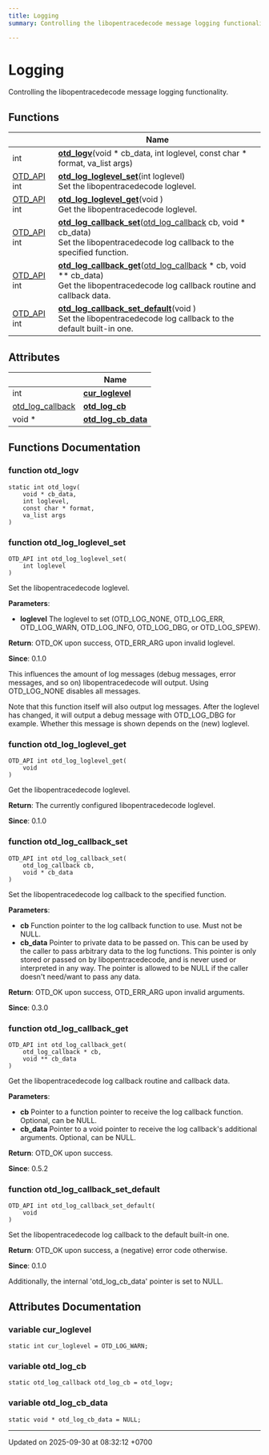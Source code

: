 ```yaml
---
title: Logging
summary: Controlling the libopentracedecode message logging functionality. 

---
```


# Logging

Controlling the libopentracedecode message logging functionality. 

## Functions

|                | Name           |
| -------------- | -------------- |
| int | **[otd_logv](Modules/a00086.md#function-otd-logv)**(void * cb_data, int loglevel, const char * format, va_list args) |
| [OTD_API](Files/a00258.md#define-otd-api) int | **[otd_log_loglevel_set](Modules/a00086.md#function-otd-log-loglevel-set)**(int loglevel)<br>Set the libopentracedecode loglevel.  |
| [OTD_API](Files/a00258.md#define-otd-api) int | **[otd_log_loglevel_get](Modules/a00086.md#function-otd-log-loglevel-get)**(void )<br>Get the libopentracedecode loglevel.  |
| [OTD_API](Files/a00258.md#define-otd-api) int | **[otd_log_callback_set](Modules/a00086.md#function-otd-log-callback-set)**([otd_log_callback](Files/a00258.md#typedef-otd-log-callback) cb, void * cb_data)<br>Set the libopentracedecode log callback to the specified function.  |
| [OTD_API](Files/a00258.md#define-otd-api) int | **[otd_log_callback_get](Modules/a00086.md#function-otd-log-callback-get)**([otd_log_callback](Files/a00258.md#typedef-otd-log-callback) * cb, void ** cb_data)<br>Get the libopentracedecode log callback routine and callback data.  |
| [OTD_API](Files/a00258.md#define-otd-api) int | **[otd_log_callback_set_default](Modules/a00086.md#function-otd-log-callback-set-default)**(void )<br>Set the libopentracedecode log callback to the default built-in one.  |

## Attributes

|                | Name           |
| -------------- | -------------- |
| int | **[cur_loglevel](Modules/a00086.md#variable-cur-loglevel)**  |
| [otd_log_callback](Files/a00258.md#typedef-otd-log-callback) | **[otd_log_cb](Modules/a00086.md#variable-otd-log-cb)**  |
| void * | **[otd_log_cb_data](Modules/a00086.md#variable-otd-log-cb-data)**  |


## Functions Documentation

### function otd_logv

```
static int otd_logv(
    void * cb_data,
    int loglevel,
    const char * format,
    va_list args
)
```


### function otd_log_loglevel_set

```
OTD_API int otd_log_loglevel_set(
    int loglevel
)
```

Set the libopentracedecode loglevel. 

**Parameters**: 

  * **loglevel** The loglevel to set (OTD_LOG_NONE, OTD_LOG_ERR, OTD_LOG_WARN, OTD_LOG_INFO, OTD_LOG_DBG, or OTD_LOG_SPEW).


**Return**: OTD_OK upon success, OTD_ERR_ARG upon invalid loglevel.

**Since**: 0.1.0 

This influences the amount of log messages (debug messages, error messages, and so on) libopentracedecode will output. Using OTD_LOG_NONE disables all messages.

Note that this function itself will also output log messages. After the loglevel has changed, it will output a debug message with OTD_LOG_DBG for example. Whether this message is shown depends on the (new) loglevel.


### function otd_log_loglevel_get

```
OTD_API int otd_log_loglevel_get(
    void 
)
```

Get the libopentracedecode loglevel. 

**Return**: The currently configured libopentracedecode loglevel.

**Since**: 0.1.0 

### function otd_log_callback_set

```
OTD_API int otd_log_callback_set(
    otd_log_callback cb,
    void * cb_data
)
```

Set the libopentracedecode log callback to the specified function. 

**Parameters**: 

  * **cb** Function pointer to the log callback function to use. Must not be NULL. 
  * **cb_data** Pointer to private data to be passed on. This can be used by the caller to pass arbitrary data to the log functions. This pointer is only stored or passed on by libopentracedecode, and is never used or interpreted in any way. The pointer is allowed to be NULL if the caller doesn't need/want to pass any data.


**Return**: OTD_OK upon success, OTD_ERR_ARG upon invalid arguments.

**Since**: 0.3.0 

### function otd_log_callback_get

```
OTD_API int otd_log_callback_get(
    otd_log_callback * cb,
    void ** cb_data
)
```

Get the libopentracedecode log callback routine and callback data. 

**Parameters**: 

  * **cb** Pointer to a function pointer to receive the log callback function. Optional, can be NULL. 
  * **cb_data** Pointer to a void pointer to receive the log callback's additional arguments. Optional, can be NULL.


**Return**: OTD_OK upon success.

**Since**: 0.5.2 

### function otd_log_callback_set_default

```
OTD_API int otd_log_callback_set_default(
    void 
)
```

Set the libopentracedecode log callback to the default built-in one. 

**Return**: OTD_OK upon success, a (negative) error code otherwise.

**Since**: 0.1.0 

Additionally, the internal 'otd_log_cb_data' pointer is set to NULL.



## Attributes Documentation

### variable cur_loglevel

```
static int cur_loglevel = OTD_LOG_WARN;
```


### variable otd_log_cb

```
static otd_log_callback otd_log_cb = otd_logv;
```


### variable otd_log_cb_data

```
static void * otd_log_cb_data = NULL;
```





-------------------------------

Updated on 2025-09-30 at 08:32:12 +0700